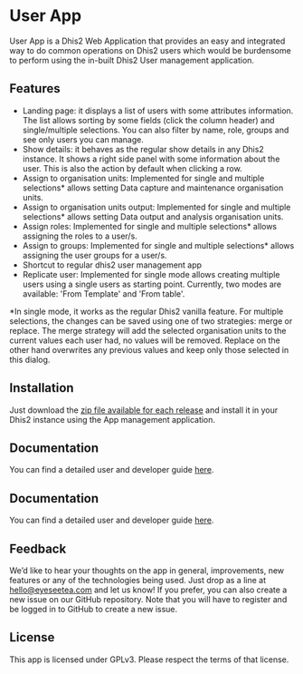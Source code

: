 # User App

User App is a Dhis2 Web Application that provides an easy and integrated way to do common operations on Dhis2 users which would be burdensome to perform using the in-built Dhis2 User management application.

## Features

- Landing page: it displays a list of users with some attributes information. The list allows sorting by some fields (click the column header) and single/multiple selections. You can also filter by name, role, groups and see only users you can manage.
- Show details:  it behaves as the regular show details in any Dhis2 instance. It shows a right side panel with some information about the user. This is also the action by default when clicking a row.
- Assign to organisation units: Implemented for single and multiple selections* allows setting Data capture and maintenance organisation units.
- Assign to organisation units output: Implemented for single and multiple selections* allows setting Data output and analysis organisation units.
- Assign roles: Implemented for single and multiple selections* allows assigning the roles to a user/s.
- Assign to groups: Implemented for single and multiple selections* allows assigning the user groups for a user/s.
- Shortcut to regular dhis2 user management app
- Replicate user: Implemented for single mode allows creating multiple users using a single users as starting point. Currently, two modes are available: 'From Template' and 'From table'.

*In single mode, it works as the regular Dhis2 vanilla feature. For multiple selections, the changes can be saved using one of two strategies: merge or replace. The merge strategy will add the selected organisation units to the current values each user had, no values will be removed. Replace on the other hand overwrites any previous values and keep only those selected in this dialog.

## Installation

Just download the [zip file available for each release](https://github.com/EyeSeeTea/user-app/releases) and install it in your Dhis2 instance using the App management application.

## Documentation

You can find a detailed user and developer guide [here](https://docs.google.com/document/d/1XdU57_WvAEJv-grdnXkpqh1K9DY5QUYl-8Bl0vEuboM/edit#).

## Documentation

You can find a detailed user and developer guide [here](https://docs.google.com/document/d/1XdU57_WvAEJv-grdnXkpqh1K9DY5QUYl-8Bl0vEuboM/edit#).

## Feedback

We’d like to hear your thoughts on the app in general, improvements, new features or any of the technologies being used. Just drop as a line at hello@eyeseetea.com and let us know! If you prefer, you can also create a new issue on our GitHub repository. Note that you will have to register and be logged in to GitHub to create a new issue.

## License

This app is licensed under GPLv3. Please respect the terms of that license.

